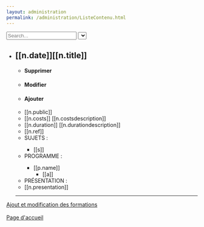 ```yaml
---
layout: administration
permalink: /administration/ListeContenu.html
---
```


<div ng-app="administration" ng-controller="ListContenu">
  <input type="text" ng-model="research.title" placeholder="Search..."/>
  <select ng-model="research.news"
          ng-options="choix.v as choix.n for choix in [{ n: 'ALL', v: true }, { n: 'NEWS', v: false }]">
  </select>
  <div>
    <ul>
        <li ng-repeat="n in (trainings|filter:research.title)"
          ng-style="{ 'color' : (n.myClass=='Old') ? 'darkgray' : ((n.myClass=='Maj') ? 'green' : ((n.myClass=='Add') ? 'blue' : 'red' )) }">
          <!-- /// training //////////////////////////////////////////////// -->
          <h2>[[n.date]][[n.title]]</h2>
          <ul ng-if="(n.myClass!='Old')||research.news">
            <li ng-if="n.myClass=='Remove'"><h4>Supprimer</h4></li>
            <li ng-if="n.myClass=='Maj'"><h4>Modifier</h4></li>
            <li ng-if="n.myClass=='Add'"><h4>Ajouter</h4></li>
            <li ng-if="n.public!='' && n.myClass!='Remove'">[[n.public]]</li>
            <li ng-if="n.costs!='' && n.myClass!='Remove'">[[n.costs]] [[n.costsdescription]]</li>
            <li ng-if="n.duration!='' && n.myClass!='Remove'">[[n.duration]] [[n.durationdescription]]</li>
            <li>[[n.ref]]</li>
            <li ng-if="n.subject!=[] && n.myClass!='Remove'">SUJETS :</li>
            <ul>
              <li ng-repeat="s in n.subject">[[s]]</li>
            </ul>
            <li ng-if="n.program!=[] && n.myClass!='Remove'">PROGRAMME :</li>
            <ul>
              <li ng-repeat="p in n.program">
                [[p.name]]
                <ul>
                  <li ng-repeat="a in p.activity">[[a]]</li>
                </ul>
              </li>
            </ul>
            <li ng-if="n.presentation!='' && n.myClass!='Remove'">PRÉSENTATION :</li>
            <li ng-if="n.presentation!='' && n.myClass!='Remove'">[[n.presentation]]</li>
          </ul>
          <!-- ///////////////////////////////////////////////////////////// -->
          <hr/>
        </li>
    </ul>
  </div>

  <p>
    <a href="{{ '/administration/formulaireData.html' | prepend: site.baseurl }}">Ajout et modification des formations</a>
    <br/>
    <br/>
    <a href="{{ site.url }}/{{ site.baseurl }}">Page d'accueil</a>
  </p>

</div>

<script src="http://ajax.googleapis.com/ajax/libs/angularjs/1.4.9/angular.min.js"></script>
<script>
  var ListeContenuSite = [
    {% for training in site.posts %}
      {
        myClass: "Old",
        myDate: "{{ training.date | date: '%Y-%m-%d' }}",
        date: "{{ training.date | date_to_long_string }} - ",
        href: "{{ training.url | prepend: site.baseurl }}",
        title: "{% if training.title %}{{training.title}}{% else %}{{site.title}}{% endif %}",
        public: "{{ training.public }}",
        costs: "{{ training.costs }}",
        costsdescription: "{{ training.costs-description }}",
        duration: "{{ training.duration }}",
        durationdescription: "{{ training.duration-description }}",
        ref: "{{ training.ref }}",
        subject: function () {
          var resultSubject = [];
          {% for s in training.subject %}
            resultSubject.push("{{s}}");
          {% endfor %}
          return resultSubject;
        }(),
        program: function () {
          var resultProgram  = [];
          {% for p in training.program %}
            var nameProgram = "{{p.title}}";
            var activityProgram = [];
            {% for a in p.activity %}
              activityProgram.push("{{a}}");
            {% endfor %}
            resultProgram.push({name:nameProgram, activity:activityProgram});
          {% endfor %}
          return resultProgram;
        }(),
        presentation: "{{ training.presentation }}"
      },
    {% endfor %}
  ];
</script>
<script src="../js/ListContenu.js"></script>
